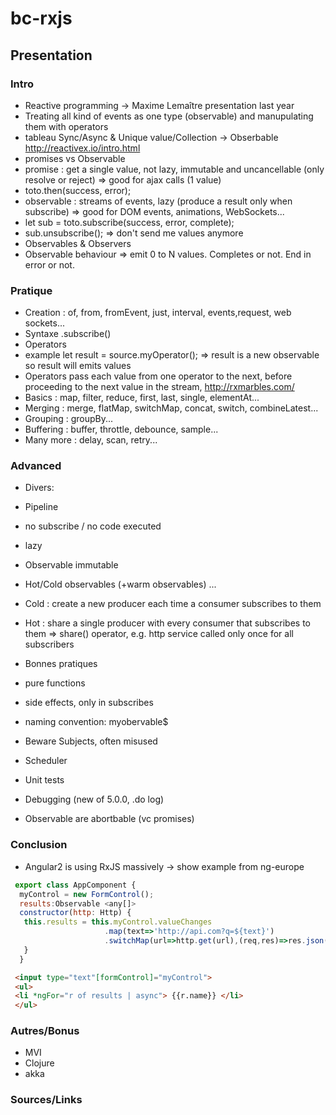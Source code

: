 # bc-rxjs

## Presentation

### Intro
- Reactive programming -> Maxime Lemaître presentation last year 
- Treating all kind of events as one type (observable) and manupulating them with operators
- tableau Sync/Async & Unique value/Collection -> Obserbable http://reactivex.io/intro.html
- promises vs Observable
 - promise : get a single value, not lazy, immutable and uncancellable (only resolve or reject) => good for ajax calls (1 value)
  - toto.then(success, error);
 - observable : streams of events, lazy (produce a result only when subscribe) => good for DOM events, animations, WebSockets...
  - let sub = toto.subscribe(success, error, complete);
  - sub.unsubscribe(); => don't send me values anymore
- Observables & Observers
 - Observable behaviour => emit 0 to N values. Completes or not. End in error or not.

### Pratique
- Creation : of, from, fromEvent, just, interval, events,request, web sockets...
- Syntaxe .subscribe()
- Operators
 - example let result = source.myOperator(); => result is a new observable so result will emits values
 - Operators pass each value from one operator to the next, before proceeding to the next value in the stream, http://rxmarbles.com/
 - Basics : map, filter, reduce, first, last, single, elementAt...
 - Merging : merge, flatMap, switchMap, concat, switch, combineLatest...
 - Grouping : groupBy...
 - Buffering : buffer, throttle, debounce, sample...
 - Many more : delay, scan, retry...
 
### Advanced
- Divers: 
 - Pipeline
 - no subscribe / no code executed
 - lazy
 - Observable immutable
- Hot/Cold observables (+warm observables) ...
 - Cold : create a new producer each time a consumer subscribes to them
 - Hot : share a single producer with every consumer that subscribes to them => share() operator, e.g. http service called only once for all subscribers
 
- Bonnes pratiques
 - pure functions
 - side effects, only in subscribes
 - naming convention: myobervable$
 - Beware Subjects, often misused
- Scheduler
- Unit tests
- Debugging (new of 5.0.0, .do log)
- Observable are abortbable (vc promises)

### Conclusion
- Angular2 is using RxJS massively -> show example from ng-europe
```javascript
 export class AppComponent {
  myControl = new FormControl();
  results:Observable <any[]>
  constructor(http: Http) {
   this.results = this.myControl.valueChanges
                     .map(text=>'http://api.com?q=${text}')
                     .switchMap(url=>http.get(url),(req,res)=>res.json())
   }
  }
 ```
 ```html
  <input type="text"[formControl]="myControl">
  <ul>
  <li *ngFor="r of results | async"> {{r.name}} </li>
  </ul>
 ```
### Autres/Bonus
- MVI
- Clojure
- akka

### Sources/Links
